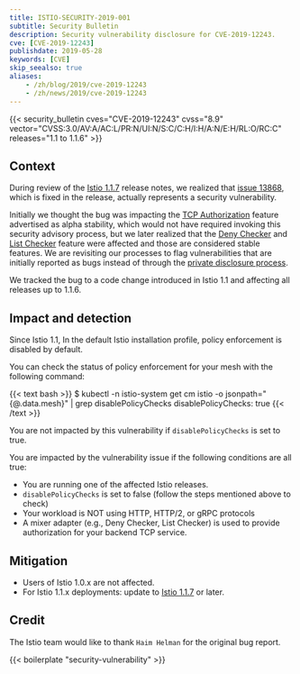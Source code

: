 ```yaml
---
title: ISTIO-SECURITY-2019-001
subtitle: Security Bulletin
description: Security vulnerability disclosure for CVE-2019-12243.
cve: [CVE-2019-12243]
publishdate: 2019-05-28
keywords: [CVE]
skip_seealso: true
aliases:
    - /zh/blog/2019/cve-2019-12243
    - /zh/news/2019/cve-2019-12243
---
```


{{< security_bulletin
        cves="CVE-2019-12243"
        cvss="8.9"
        vector="CVSS:3.0/AV:A/AC:L/PR:N/UI:N/S:C/C:H/I:H/A:N/E:H/RL:O/RC:C"
        releases="1.1 to 1.1.6" >}}

## Context

During review of the [Istio 1.1.7](/zh/news/releases/1.1.x/announcing-1.1.7) release notes, we realized that [issue 13868](https://github.com/istio/istio/issues/13868),
which is fixed in the release, actually represents a security vulnerability.

Initially we thought the bug was impacting the [TCP Authorization](/zh/about/feature-stages/#security-and-policy-enforcement) feature advertised
as alpha stability, which would not have required invoking this security advisory process, but we later realized that the
[Deny Checker](/zh/docs/reference/config/policy-and-telemetry/adapters/denier/) and
[List Checker](/zh/docs/reference/config/policy-and-telemetry/adapters/list/) feature were affected and those are considered stable features.
We are revisiting our processes to flag vulnerabilities that are initially reported as bugs instead of through the
[private disclosure process](/zh/about/security-vulnerabilities/).

We tracked the bug to a code change introduced in Istio 1.1 and affecting all releases up to 1.1.6.

## Impact and detection

Since Istio 1.1, In the default Istio installation profile, policy enforcement is disabled by default.

You can check the status of policy enforcement for your mesh with the following command:

{{< text bash >}}
$ kubectl -n istio-system get cm istio -o jsonpath="{@.data.mesh}" | grep disablePolicyChecks
disablePolicyChecks: true
{{< /text >}}

You are not impacted by this vulnerability if `disablePolicyChecks` is set to true.

You are impacted by the vulnerability issue if the following conditions are all true:

* You are running one of the affected Istio releases.
* `disablePolicyChecks` is set to false (follow the steps mentioned above to check)
* Your workload is NOT using HTTP, HTTP/2, or gRPC protocols
* A mixer adapter (e.g., Deny Checker, List Checker) is used to provide authorization for your backend TCP service.

## Mitigation

* Users of Istio 1.0.x are not affected.
* For Istio 1.1.x deployments: update to [Istio 1.1.7](/zh/news/releases/1.1.x/announcing-1.1.7) or later.

## Credit

The Istio team would like to thank `Haim Helman` for the original bug report.

{{< boilerplate "security-vulnerability" >}}
